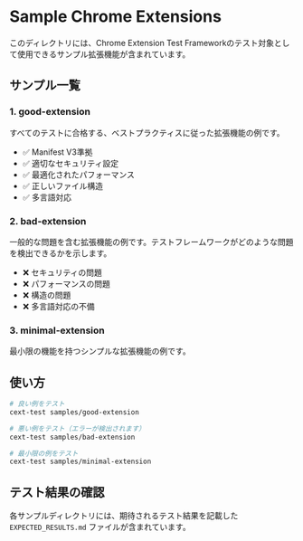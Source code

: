 # Sample Chrome Extensions

このディレクトリには、Chrome Extension Test Frameworkのテスト対象として使用できるサンプル拡張機能が含まれています。

## サンプル一覧

### 1. good-extension
すべてのテストに合格する、ベストプラクティスに従った拡張機能の例です。

- ✅ Manifest V3準拠
- ✅ 適切なセキュリティ設定
- ✅ 最適化されたパフォーマンス
- ✅ 正しいファイル構造
- ✅ 多言語対応

### 2. bad-extension
一般的な問題を含む拡張機能の例です。テストフレームワークがどのような問題を検出できるかを示します。

- ❌ セキュリティの問題
- ❌ パフォーマンスの問題
- ❌ 構造の問題
- ❌ 多言語対応の不備

### 3. minimal-extension
最小限の機能を持つシンプルな拡張機能の例です。

## 使い方

```bash
# 良い例をテスト
cext-test samples/good-extension

# 悪い例をテスト（エラーが検出されます）
cext-test samples/bad-extension

# 最小限の例をテスト
cext-test samples/minimal-extension
```

## テスト結果の確認

各サンプルディレクトリには、期待されるテスト結果を記載した `EXPECTED_RESULTS.md` ファイルが含まれています。
